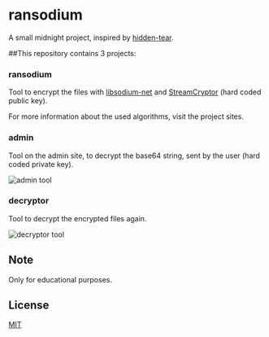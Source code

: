 # ransodium

A small midnight project, inspired by [hidden-tear](https://github.com/utkusen/hidden-tear). 

##This repository contains 3 projects:

### ransodium
Tool to encrypt the files with [libsodium-net](https://github.com/adamcaudill/libsodium-net) and [StreamCryptor](https://github.com/bitbeans/StreamCryptor) (hard coded public key).

For more information about the used algorithms, visit the project sites.

### admin
Tool on the admin site, to decrypt the base64 string, sent by the user (hard coded private key).

![admin tool](https://github.com/bitbeans/ransodium/blob/master/img/admin.png)

### decryptor
Tool to decrypt the encrypted files again.

![decryptor tool](https://github.com/bitbeans/ransodium/blob/master/img/decryptor.png)

## Note
Only for educational purposes. 

## License
[MIT](https://en.wikipedia.org/wiki/MIT_License)